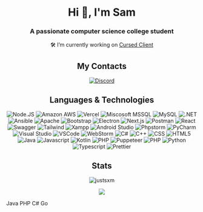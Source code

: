<h1 align="center">Hi 👋, I'm Sam</h1>
<h3 align="center">A passionate computer science college student</h3>

<div align="center">🛠 I’m currently working on <a href="https://github.com/JustSxm/CursedClient">Cursed Client</a></div>

<div align="center"><h2>My Contacts</h2></div>
<div align="center">
    <a href="https://discord.com/users/370962656447954944">
       <img alt="Discord" src="https://img.shields.io/badge/Discord-%237289DA.svg?style=for-the-badge&logo=discord&logoColor=white" href="https://discord.com/users/522895569039917066"/></h3>
    </a>
</div>
<div align="center"><h2>Languages & Technologies</h2></div>

<div align="center">
<img alt="Node.JS" src="https://img.shields.io/badge/node.js-6DA55F?style=for-the-badge&logo=node.js&logoColor=white" />
<img alt="Amazon AWS" src="https://img.shields.io/badge/Amazon_AWS-FF9900?style=for-the-badge&logo=amazonaws&logoColor=white" />
<img alt="Vercel" src="https://img.shields.io/badge/Vercel-000000?style=for-the-badge&logo=vercel&logoColor=white" />
<img alt="Miscosoft MSSQL" src="https://img.shields.io/badge/Microsoft%20SQL%20Server-CC2927?style=for-the-badge&logo=microsoft%20sql%20server&logoColor=white" />
<img alt="MySQL" src="https://img.shields.io/badge/MySQL-005C84?style=for-the-badge&logo=mysql&logoColor=white" />
<img alt=".NET" src="https://img.shields.io/badge/.NET-512BD4?style=for-the-badge&logo=dotnet&logoColor=white" />
<img alt="Ansible" src="https://img.shields.io/badge/Ansible-000000?style=for-the-badge&logo=ansible&logoColor=white" />
<img alt="Apache" src="https://img.shields.io/badge/Apache-D22128?style=for-the-badge&logo=Apache&logoColor=white" />
<img alt="Bootstrap" src="https://img.shields.io/badge/Bootstrap-563D7C?style=for-the-badge&logo=bootstrap&logoColor=white" />
<img alt="Electron" src="https://img.shields.io/badge/Electron-2B2E3A?style=for-the-badge&logo=electron&logoColor=9FEAF9" />
<img alt="Next.js" src="https://img.shields.io/badge/next.js-000000?style=for-the-badge&logo=nextdotjs&logoColor=white" />
<img alt="Postman" src="https://img.shields.io/badge/Postman-FF6C37?style=for-the-badge&logo=Postman&logoColor=white" />
<img alt="React" src="https://img.shields.io/badge/React-20232A?style=for-the-badge&logo=react&logoColor=61DAFB" />
<img alt="Swagger" src="https://img.shields.io/badge/Swagger-85EA2D?style=for-the-badge&logo=Swagger&logoColor=white" />
<img alt="Tailwind" src="https://img.shields.io/badge/Tailwind_CSS-38B2AC?style=for-the-badge&logo=tailwind-css&logoColor=white" />
<img alt="Xampp" src="https://img.shields.io/badge/Xampp-F37623?style=for-the-badge&logo=xampp&logoColor=white" />
<img alt="Android Studio" src="https://img.shields.io/badge/Android_Studio-3DDC84?style=for-the-badge&logo=android-studio&logoColor=white" />
<img alt="Phpstorm" src="http://img.shields.io/badge/-PHPStorm-181717?style=for-the-badge&logo=phpstorm&logoColor=white" />
<img alt="PyCharm" src="https://img.shields.io/badge/PyCharm-000000.svg?&style=for-the-badge&logo=PyCharm&logoColor=white" />
<img alt="Visual Studio" src="https://img.shields.io/badge/Visual_Studio-5C2D91?style=for-the-badge&logo=visual%20studio&logoColor=white" />
<img alt="VSCode" src="https://img.shields.io/badge/Visual_Studio_Code-0078D4?style=for-the-badge&logo=visual%20studio%20code&logoColor=white" />
<img alt="WebStorm" src="https://img.shields.io/badge/WebStorm-000000?style=for-the-badge&logo=WebStorm&logoColor=white" />
<img alt="C#" src="https://img.shields.io/badge/C%23-239120?style=for-the-badge&logo=c-sharp&logoColor=white" />
<img alt="C++" src="https://img.shields.io/badge/C%2B%2B-00599C?style=for-the-badge&logo=c%2B%2B&logoColor=white" />
<img alt="CSS" src="https://img.shields.io/badge/CSS3-1572B6?style=for-the-badge&logo=css3&logoColor=white" />
<img alt="HTML5" src="https://img.shields.io/badge/HTML5-E34F26?style=for-the-badge&logo=html5&logoColor=white" />
<img alt="Java" src="https://img.shields.io/badge/Java-ED8B00?style=for-the-badge&logo=java&logoColor=white" />
<img alt="Javascript" src="https://img.shields.io/badge/JavaScript-323330?style=for-the-badge&logo=javascript&logoColor=F7DF1E" />
<img alt="Kotlin" src="https://img.shields.io/badge/Kotlin-0095D5?&style=for-the-badge&logo=kotlin&logoColor=white" />
<img alt="PHP" src="https://img.shields.io/badge/PHP-777BB4?style=for-the-badge&logo=php&logoColor=white" />
<img alt="Puppeteer" src="https://img.shields.io/badge/Puppeteer-40B5A4?style=for-the-badge&logo=Puppeteer&logoColor=white" />
<img alt="PHP" src="https://img.shields.io/badge/PHP-777BB4?style=for-the-badge&logo=php&logoColor=white" />
<img alt="Python" src="https://img.shields.io/badge/Python-FFD43B?style=for-the-badge&logo=python&logoColor=blue" />
<img alt="Typescript" src="https://img.shields.io/badge/TypeScript-007ACC?style=for-the-badge&logo=typescript&logoColor=white" />
<img alt="Prettier" src="https://img.shields.io/badge/prettier-1A2C34?style=for-the-badge&logo=prettier&logoColor=F7BA3E" />
</div>

<div align="center"><h2>Stats</h2></div> 

<div align="center">
  <p align="center"> <img src="https://komarev.com/ghpvc/?username=justsxm&label=Profile%20Views&color=824dff&style=flat" alt="justsxm" /> </p>
  <img src="https://github-readme-stats.vercel.app/api?username=JustSxm&count_private=true&theme=radical">
  <br>
</div>

Java
PHP
C#
Go

